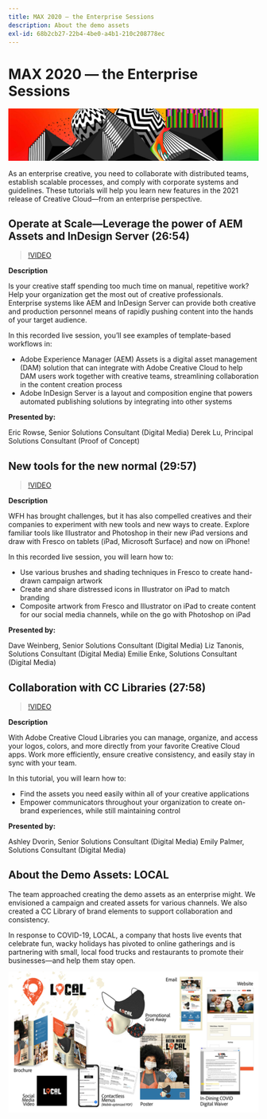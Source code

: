 ```yaml
---
title: MAX 2020 — the Enterprise Sessions
description: About the demo assets
exl-id: 68b2cb27-22b4-4be0-a4b1-210c208778ec
---
```

# MAX 2020 — the Enterprise Sessions

![Max 2020 Hero Image](../assets/MAX2020.jpg)

As an enterprise creative, you need to collaborate with distributed teams, establish scalable processes, and comply with corporate systems and guidelines. These tutorials will help you learn new features in the 2021 release of Creative Cloud—from an enterprise perspective. 

## Operate at Scale—Leverage the power of AEM Assets and InDesign Server (26:54)

>[!VIDEO](https://video.tv.adobe.com/v/327112?hidetitle=true)

**Description**

Is your creative staff spending too much time on manual, repetitive work? Help your organization get the most out of creative professionals. Enterprise systems like AEM and InDesign Server can provide both creative and production personnel means of rapidly pushing content into the hands of your target audience.

In this recorded live session, you’ll see examples of template-based workflows in:  
* Adobe Experience Manager (AEM) Assets is a digital asset management (DAM) solution that can integrate with Adobe Creative Cloud to help DAM users work together with creative teams, streamlining collaboration in the content creation process
* Adobe InDesign Server is a layout and composition engine that powers automated publishing solutions by integrating into other systems

**Presented by:**

Eric Rowse, Senior Solutions Consultant (Digital Media)
Derek Lu, Principal Solutions Consultant (Proof of Concept)

## New tools for the new normal (29:57)

>[!VIDEO](https://video.tv.adobe.com/v/328232?hidetitle=true)

**Description**

WFH has brought challenges, but it has also compelled creatives and their companies to experiment with new tools and new ways to create. Explore familiar tools like Illustrator and Photoshop in their new iPad versions and draw with Fresco on tablets (iPad, Microsoft Surface) and now on iPhone!

In this recorded live session, you will learn how to:
* Use various brushes and shading techniques in Fresco to create hand-drawn campaign artwork
* Create and share distressed icons in Illustrator on iPad to match branding
* Composite artwork from Fresco and Illustrator on iPad to create content for our social media channels, while on the go with Photoshop on iPad
     
**Presented by:**

Dave Weinberg, Senior Solutions Consultant (Digital Media)
Liz Tanonis, Solutions Consultant (Digital Media)
Emilie Enke, Solutions Consultant (Digital Media)

## Collaboration with CC Libraries (27:58)

>[!VIDEO](https://video.tv.adobe.com/v/328199?hidetitle=true)

**Description**

With Adobe Creative Cloud Libraries you can manage, organize, and access your logos, colors, and more directly from your favorite Creative Cloud apps. Work more efficiently, ensure creative consistency, and easily stay in sync with your team. 

In this tutorial, you will learn how to:
* Find the assets you need easily within all of your creative applications
* Empower communicators throughout your organization to create on-brand experiences, while still maintaining control
     
**Presented by:**

Ashley Dvorin, Senior Solutions Consultant (Digital Media)
Emily Palmer, Solutions Consultant (Digital Media)

## About the Demo Assets: LOCAL

The team approached creating the demo assets as an enterprise might. We envisioned a campaign and created assets for various channels. We also created a CC Library of brand elements to support collaboration and consistency. 

In response to COVID-19, LOCAL, a company that hosts live events that celebrate fun, wacky holidays has pivoted to online gatherings and is partnering with small, local food trucks and restaurants to promote their businesses—and help them stay open.

![LOCAL Demo Assets](../assets/demo_local_assets-WIP-v1.jpg)
